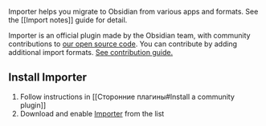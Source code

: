 Importer helps you migrate to Obsidian from various apps and formats. See the [[Import notes]] guide for detail.

Importer is an official plugin made by the Obsidian team, with community contributions to [our open source code](https://github.com/obsidianmd/obsidian-importer). You can contribute by adding additional import formats. [See contribution guide.](https://github.com/obsidianmd/obsidian-importer/blob/master/CONTRIBUTING.md)

## Install Importer

1. Follow instructions in [[Сторонние плагины#Install a community plugin]]
2. Download and enable [Importer](obsidian://show-plugin?id=obsidian-importer) from the list